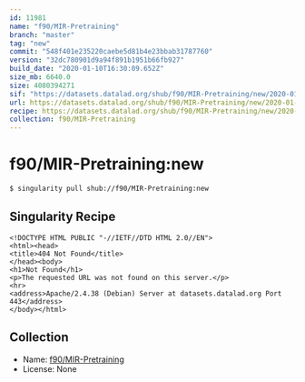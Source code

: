 ```yaml
---
id: 11981
name: "f90/MIR-Pretraining"
branch: "master"
tag: "new"
commit: "548f401e235220caebe5d81b4e23bbab31787760"
version: "32dc780901d9a94f891b1951b66fb927"
build_date: "2020-01-10T16:30:09.652Z"
size_mb: 6640.0
size: 4080394271
sif: "https://datasets.datalad.org/shub/f90/MIR-Pretraining/new/2020-01-10-548f401e-32dc7809/32dc780901d9a94f891b1951b66fb927.sif"
url: https://datasets.datalad.org/shub/f90/MIR-Pretraining/new/2020-01-10-548f401e-32dc7809/
recipe: https://datasets.datalad.org/shub/f90/MIR-Pretraining/new/2020-01-10-548f401e-32dc7809/Singularity
collection: f90/MIR-Pretraining
---
```


# f90/MIR-Pretraining:new

```bash
$ singularity pull shub://f90/MIR-Pretraining:new
```

## Singularity Recipe

```singularity
<!DOCTYPE HTML PUBLIC "-//IETF//DTD HTML 2.0//EN">
<html><head>
<title>404 Not Found</title>
</head><body>
<h1>Not Found</h1>
<p>The requested URL was not found on this server.</p>
<hr>
<address>Apache/2.4.38 (Debian) Server at datasets.datalad.org Port 443</address>
</body></html>
```

## Collection

 - Name: [f90/MIR-Pretraining](https://github.com/f90/MIR-Pretraining)
 - License: None

